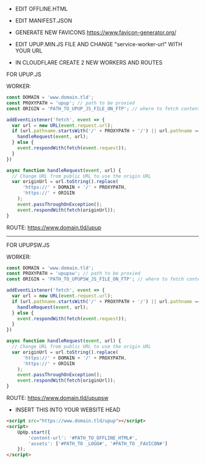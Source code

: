 - EDIT OFFLINE.HTML

- EDIT MANIFEST.JSON

- GENERATE NEW FAVICONS https://www.favicon-generator.org/ 

- EDIT UPUP.MIN.JS FILE AND CHANGE "service-worker-url" WITH YOUR URL

- IN CLOUDFLARE CREATE 2 NEW WORKERS AND ROUTES

FOR UPUP.JS

WORKER:
```javascript
const DOMAIN = 'www.domain.tld';
const PROXYPATH = 'upup'; // path to be proxied
const ORIGIN = 'PATH_TO_UPUP_JS_FILE_ON_FTP'; // where to fetch content from

addEventListener('fetch', event => {
  var url = new URL(event.request.url);
  if (url.pathname.startsWith('/' + PROXYPATH + '/') || url.pathname === '/' + PROXYPATH) {
    handleRequest(event, url);
  } else {
    event.respondWith(fetch(event.request));
  }
})

async function handleRequest(event, url) {
  // Change URL from public URL to use the origin URL
  var originUrl = url.toString().replace(
      'https://' + DOMAIN + '/' + PROXYPATH, 
      'https://' + ORIGIN
    );
    event.passThroughOnException();
    event.respondWith(fetch(originUrl));
}
```

ROUTE:
https://www.domain.tld/upup


------------------------------------------------


FOR UPUPSW.JS

WORKER:
```javascript
const DOMAIN = 'www.domain.tld';
const PROXYPATH = 'upupsw'; // path to be proxied
const ORIGIN = 'PATH_TO_UPUPSW_JS_FILE_ON_FTP'; // where to fetch content from

addEventListener('fetch', event => {
  var url = new URL(event.request.url);
  if (url.pathname.startsWith('/' + PROXYPATH + '/') || url.pathname === '/' + PROXYPATH) {
    handleRequest(event, url);
  } else {
    event.respondWith(fetch(event.request));
  }
})

async function handleRequest(event, url) {
  // Change URL from public URL to use the origin URL
  var originUrl = url.toString().replace(
      'https://' + DOMAIN + '/' + PROXYPATH, 
      'https://' + ORIGIN
    );
    event.passThroughOnException();
    event.respondWith(fetch(originUrl));
}
```

ROUTE:
https://www.domain.tld/upupsw




- INSERT THIS INTO YOUR WEBSITE HEAD
```html
<script src="https://www.domain.tld/upup"></script>
<script>
    UpUp.start({
        'content-url': '#PATH_TO_OFFLINE_HTML#',
        'assets': ['#PATH_TO _LOGO#', '#PATH_TO _FAVICON#']
    });
</script>
```

